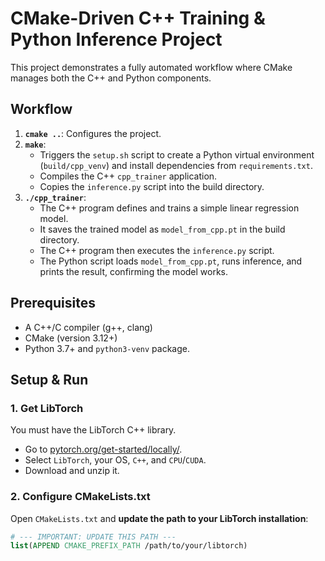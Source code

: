 # CMake-Driven C++ Training & Python Inference Project

This project demonstrates a fully automated workflow where CMake manages both the C++ and Python components.

## Workflow
1.  **`cmake ..`**: Configures the project.
2.  **`make`**:
    *   Triggers the `setup.sh` script to create a Python virtual environment (`build/cpp_venv`) and install dependencies from `requirements.txt`.
    *   Compiles the C++ `cpp_trainer` application.
    *   Copies the `inference.py` script into the build directory.
3.  **`./cpp_trainer`**:
    *   The C++ program defines and trains a simple linear regression model.
    *   It saves the trained model as `model_from_cpp.pt` in the build directory.
    *   The C++ program then executes the `inference.py` script.
    *   The Python script loads `model_from_cpp.pt`, runs inference, and prints the result, confirming the model works.

## Prerequisites
- A C++/C compiler (g++, clang)
- CMake (version 3.12+)
- Python 3.7+ and `python3-venv` package.

## Setup & Run

### 1. Get LibTorch
You must have the LibTorch C++ library.
- Go to [pytorch.org/get-started/locally/](https://pytorch.org/get-started/locally/).
- Select `LibTorch`, your OS, `C++`, and `CPU`/`CUDA`.
- Download and unzip it.

### 2. Configure CMakeLists.txt
Open `CMakeLists.txt` and **update the path to your LibTorch installation**:
```cmake
# --- IMPORTANT: UPDATE THIS PATH ---
list(APPEND CMAKE_PREFIX_PATH /path/to/your/libtorch)